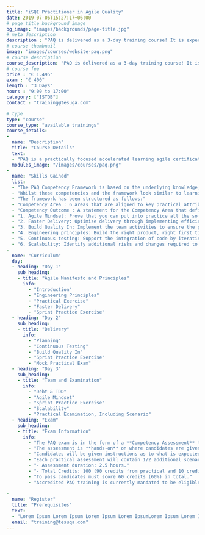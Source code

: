 ```yaml
---
title: "iSQI Practitioner in Agile Quality"
date: 2019-07-06T15:27:17+06:00
# page title background image
bg_image: "images/backgrounds/page-title.jpg"
# meta description
description : "PAQ is delivered as a 3-day training course! It is experiential and deeply immersive in the agile application of the PAQ Agile Competencies."
# course thumbnail
image: "images/courses/website-paq.png"
# course description
course_description: "PAQ is delivered as a 3-day training course! It is experiential and deeply immersive in the agile application of the PAQ Agile Competencies."
# course fee
price : "€ 1.495"
exam : "€ 400"
length : "3 Days"
hours : "9:00 to 17:00"
category: ["ISTQB"]
contact : "training@tesuqa.com"

# type
type: "course"
course_type: "available trainings"
course_details:
- 
  name: "Description"
  title: "Course Details"
  text:
  - "PAQ is a practically focused accelerated learning agile certification. It is designed to allow people with current agile knowledge to take their skills to a practitioner level in an intensive learning environment.PAQ immerses participants in agile practices with an emphasis on the essential competencies needed within high performing agile teams focussed on enhancing value to the business and the customer."
  modules_image: "/images/courses/paq.png" 
- 
  name: "Skills Gained"
  list:
  - "The PAQ Competency Framework is based on the underlying knowledge, skills and behaviors that candidates need to demonstrate during both the PAQ course and practical assessment."
  - "Whilst these competencies and the framework look similar to learning outcomes and objectives found in many training courses, the critical difference is that the competencies are expressed in a manner that focuses on what a candidate ?can do? in terms of practical application of knowledge, skills and behaviors."
  - "The framework has been structured as follows:"
  - "Competency Area : 6 areas that are aligned to key practical attributes of the Agile Manifesto and 12 Principles."
  - "Competency Outcome : A statement for the Competency Area that defines what an Agile Practitioner is capable of achieving/demonstrating by meeting the competency requirements for that area. The areas and outcomes are listed below:"
  - "1. Agile Mindset: Prove that you can put into practice all the soft skills appropriate to the agile mindset aligned to the Agile Manifesto and principles."
  - "2. Faster Delivery: Optimise delivery through implementing efficiencies and effective practices, maximizing the work not done."
  - "3. Build Quality In: Implement the team activities to ensure the product quality objectives for each persona are met from inception throughout the product lifecycle."
  - "4. Engineering principles: Build the right product, right first time maximizing Business value using repeatable, auditable and adaptable processes, whilst minimizing technical debt."
  - "5. Continuous testing: Support the integration of code by iterating through a plan, build, test multiple times per day, in order to complete committed items aligned to acceptance criteria and the iteration definition of done."
  - "6. Scalability: Identify additional risks and changes required to effectively scale processes based on team size and/or distribution."
- 
  name: "Curriculum"
  day:
  - heading: "Day 1"
    sub_heading: 
    - title: "Agile Manifesto and Principles"
      info:
        - "Introduction"
        - "Engineering Principles"
        - "Practical Exercise"
        - "Faster Delivery"
        - "Sprint Practice Exercise" 
  - heading: "Day 2"
    sub_heading: 
    - title: "Delivery"
      info:
        - "Planning"
        - "Continuous Testing"
        - "Build Quality In"
        - "Sprint Practice Exercise"
        - "Mock Practical Exam" 
  - heading: "Day 3"
    sub_heading: 
    - title: "Team and Examination"
      info:
        - "Debt & TDD"
        - "Agile Mindset"
        - "Sprint Practice Exercise"
        - "Scalability"
        - "Practical Examination, Including Scenario" 
  - heading: "Exam"
    sub_heading: 
    - title: "Exam Information"
      info: 
        - "The PAQ exam is in the form of a **Competency Assessment** that verifies the practical application of  Agile principles. The assessment takes place at the end of the course, or it can be separately scheduled to be taken via remote proctor. Candidates who pass the assessment are awarded the PAQ certificate. Any candidate failing will have an opportunity to schedule a re-sit with their training provider."  
        - "The assessment is **hands-on** on where candidates are given a product backlog release which includes user stories, associated design documentation plus a *multi-drop* application seeded with defects."
        - "Candidates will be given instructions as to what is expected of them during the practical assessment and the opportunity to create the work products required."
        - "Each practical assessment will contain 1/2 additional scenario-based questions requiring written answers (up to 5 questions in total) that cover a selection of competencies. These written answers will be marked along with the answers to the product backlog release by an independent assessor."
        - "- Assessment duration: 2.5 hours."
        - "- Total Credits: 100 (90 credits from practical and 10 credits from the scenario based questions)"
        - "To pass candidates must score 60 credits (60%) in total."
        - "Accredited PAQ training is currently mandated to be eligible for the PAQ competency assessment."
       
-
  name: "Register"
  title: "Prerequisites" 
  text:   
  - "Lorem Ipsum Lorem Ipsum Lorem Ipsum Lorem IpsumLorem Ipsum Lorem Ipsum Lorem Ipsum Lorem IpsumLorem Ipsum Lorem Ipsum Lorem Ipsum Lorem IpsumLorem Ipsum Lorem"
  email: "training@tesuqa.com"
---
```

